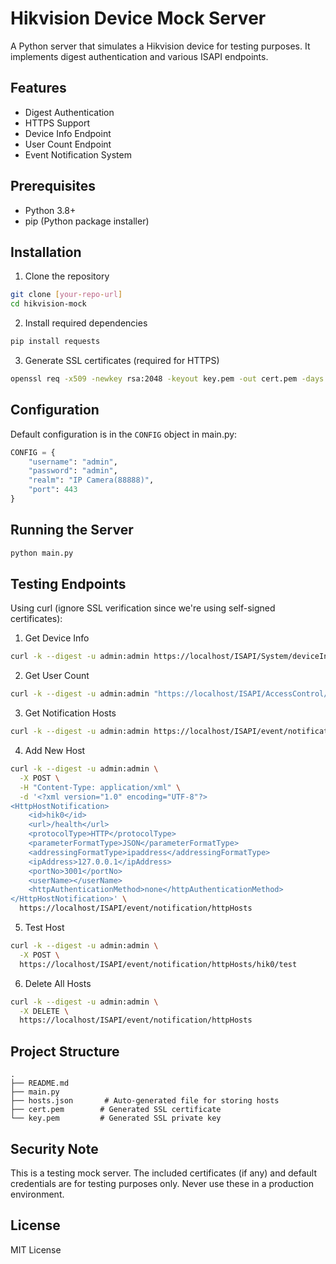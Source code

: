 # Hikvision Device Mock Server

A Python server that simulates a Hikvision device for testing purposes. It implements digest authentication and various ISAPI endpoints.

## Features
- Digest Authentication
- HTTPS Support
- Device Info Endpoint
- User Count Endpoint
- Event Notification System

## Prerequisites
- Python 3.8+
- pip (Python package installer)

## Installation

1. Clone the repository
```bash
git clone [your-repo-url]
cd hikvision-mock
```

2. Install required dependencies
```bash
pip install requests
```

3. Generate SSL certificates (required for HTTPS)
```bash
openssl req -x509 -newkey rsa:2048 -keyout key.pem -out cert.pem -days 365 -nodes
```

## Configuration
Default configuration is in the `CONFIG` object in main.py:
```python
CONFIG = {
    "username": "admin",
    "password": "admin",
    "realm": "IP Camera(88888)",
    "port": 443
}
```

## Running the Server
```bash
python main.py
```

## Testing Endpoints

Using curl (ignore SSL verification since we're using self-signed certificates):

1. Get Device Info
```bash
curl -k --digest -u admin:admin https://localhost/ISAPI/System/deviceInfo
```

2. Get User Count
```bash
curl -k --digest -u admin:admin "https://localhost/ISAPI/AccessControl/UserInfo/Count?format=json"
```

3. Get Notification Hosts
```bash
curl -k --digest -u admin:admin https://localhost/ISAPI/event/notification/httpHosts
```

4. Add New Host
```bash
curl -k --digest -u admin:admin \
  -X POST \
  -H "Content-Type: application/xml" \
  -d '<?xml version="1.0" encoding="UTF-8"?>
<HttpHostNotification>
    <id>hik0</id>
    <url>/health</url>
    <protocolType>HTTP</protocolType>
    <parameterFormatType>JSON</parameterFormatType>
    <addressingFormatType>ipaddress</addressingFormatType>
    <ipAddress>127.0.0.1</ipAddress>
    <portNo>3001</portNo>
    <userName></userName>
    <httpAuthenticationMethod>none</httpAuthenticationMethod>
</HttpHostNotification>' \
  https://localhost/ISAPI/event/notification/httpHosts
```

5. Test Host
```bash
curl -k --digest -u admin:admin \
  -X POST \
  https://localhost/ISAPI/event/notification/httpHosts/hik0/test
```

6. Delete All Hosts
```bash
curl -k --digest -u admin:admin \
  -X DELETE \
  https://localhost/ISAPI/event/notification/httpHosts
```

## Project Structure
```
.
├── README.md
├── main.py
├── hosts.json       # Auto-generated file for storing hosts
├── cert.pem        # Generated SSL certificate
└── key.pem         # Generated SSL private key
```

## Security Note
This is a testing mock server. The included certificates (if any) and default credentials are for testing purposes only. Never use these in a production environment.

## License
MIT License